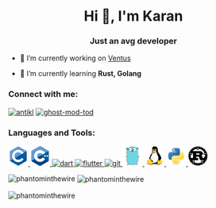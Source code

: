 <h1 align="center">Hi 👋, I'm Karan</h1>
<h3 align="center">Just an avg developer</h3>

- 🔭 I’m currently working on [Ventus](https://github.com/PhantomInTheWire/Ventus)

- 🌱 I’m currently learning **Rust, Golang**

<h3 align="left">Connect with me:</h3>
<p align="left">
<a href="https://www.codechef.com/users/antikl" target="blank"><img align="center" src="https://cdn.jsdelivr.net/npm/simple-icons@3.1.0/icons/codechef.svg" alt="antikl" height="30" width="40" /></a>
<a href="https://codeforces.com/profile/ghost-mod-tod" target="blank"><img align="center" src="https://raw.githubusercontent.com/rahuldkjain/github-profile-readme-generator/master/src/images/icons/Social/codeforces.svg" alt="ghost-mod-tod" height="30" width="40" /></a>
</p>

<h3 align="left">Languages and Tools:</h3>
<p align="left"> <a href="https://www.cprogramming.com/" target="_blank" rel="noreferrer"> <img src="https://raw.githubusercontent.com/devicons/devicon/master/icons/c/c-original.svg" alt="c" width="40" height="40"/> </a> <a href="https://www.w3schools.com/cpp/" target="_blank" rel="noreferrer"> <img src="https://raw.githubusercontent.com/devicons/devicon/master/icons/cplusplus/cplusplus-original.svg" alt="cplusplus" width="40" height="40"/> </a> <a href="https://dart.dev" target="_blank" rel="noreferrer"> <img src="https://www.vectorlogo.zone/logos/dartlang/dartlang-icon.svg" alt="dart" width="40" height="40"/> </a> <a href="https://flutter.dev" target="_blank" rel="noreferrer"> <img src="https://www.vectorlogo.zone/logos/flutterio/flutterio-icon.svg" alt="flutter" width="40" height="40"/> </a> <a href="https://git-scm.com/" target="_blank" rel="noreferrer"> <img src="https://www.vectorlogo.zone/logos/git-scm/git-scm-icon.svg" alt="git" width="40" height="40"/> </a> <a href="https://golang.org" target="_blank" rel="noreferrer"> <img src="https://raw.githubusercontent.com/devicons/devicon/master/icons/go/go-original.svg" alt="go" width="40" height="40"/> </a> <a href="https://www.linux.org/" target="_blank" rel="noreferrer"> <img src="https://raw.githubusercontent.com/devicons/devicon/master/icons/linux/linux-original.svg" alt="linux" width="40" height="40"/> </a> <a href="https://www.python.org" target="_blank" rel="noreferrer"> <img src="https://raw.githubusercontent.com/devicons/devicon/master/icons/python/python-original.svg" alt="python" width="40" height="40"/> </a> <a href="https://www.rust-lang.org" target="_blank" rel="noreferrer"> <img src="https://raw.githubusercontent.com/devicons/devicon/master/icons/rust/rust-plain.svg" alt="rust" width="40" height="40"/> </a> </p>

<p><img align="left" src="https://github-readme-stats.vercel.app/api/top-langs?username=phantominthewire&show_icons=true&locale=en&layout=compact" alt="phantominthewire" /></p>

<p>&nbsp;<img align="center" src="https://github-readme-stats.vercel.app/api?username=phantominthewire&show_icons=true&locale=en" alt="phantominthewire" /></p>

<p><img align="center" src="https://github-readme-streak-stats.herokuapp.com/?user=phantominthewire&" alt="phantominthewire" /></p>

